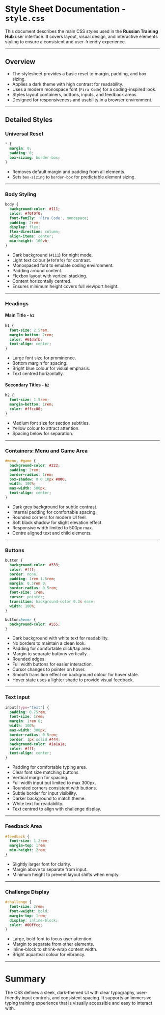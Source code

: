 # Style Sheet Documentation - `style.css`

This document describes the main CSS styles used in the **Russian Training Hub** user interface. It covers layout, visual design, and interactive elements styling to ensure a consistent and user-friendly experience.

---

## Overview

* The stylesheet provides a basic reset to margin, padding, and box sizing.
* Applies a dark theme with high contrast for readability.
* Uses a modern monospace font (`Fira Code`) for a coding-inspired look.
* Styles layout containers, buttons, inputs, and feedback areas.
* Designed for responsiveness and usability in a browser environment.

---

## Detailed Styles

### Universal Reset

```css
* {
  margin: 0;
  padding: 0;
  box-sizing: border-box;
}
```

* Removes default margin and padding from all elements.
* Sets `box-sizing` to `border-box` for predictable element sizing.

---

### Body Styling

```css
body {
  background-color: #111;
  color: #f0f0f0;
  font-family: 'Fira Code', monospace;
  padding: 2rem;
  display: flex;
  flex-direction: column;
  align-items: center;
  min-height: 100vh;
}
```

* Dark background (`#111`) for night mode.
* Light text colour (`#f0f0f0`) for contrast.
* Monospaced font to emulate coding environment.
* Padding around content.
* Flexbox layout with vertical stacking.
* Content horizontally centred.
* Ensures minimum height covers full viewport height.

---

### Headings

#### Main Title - `h1`

```css
h1 {
  font-size: 2.5rem;
  margin-bottom: 2rem;
  color: #61dafb;
  text-align: center;
}
```

* Large font size for prominence.
* Bottom margin for spacing.
* Bright blue colour for visual emphasis.
* Text centred horizontally.

#### Secondary Titles - `h2`

```css
h2 {
  font-size: 1.5rem;
  margin-bottom: 1rem;
  color: #ffcc00;
}
```

* Medium font size for section subtitles.
* Yellow colour to attract attention.
* Spacing below for separation.

---

### Containers: Menu and Game Area

```css
#menu, #game {
  background-color: #222;
  padding: 2rem;
  border-radius: 1rem;
  box-shadow: 0 0 10px #000;
  width: 100%;
  max-width: 500px;
  text-align: center;
}
```

* Dark grey background for subtle contrast.
* Internal padding for comfortable spacing.
* Rounded corners for modern UI feel.
* Soft black shadow for slight elevation effect.
* Responsive width limited to 500px max.
* Centre aligned text and child elements.

---

### Buttons

```css
button {
  background-color: #333;
  color: #fff;
  border: none;
  padding: 1rem 1.5rem;
  margin: 0.5rem 0;
  border-radius: 0.5rem;
  font-size: 1rem;
  cursor: pointer;
  transition: background-color 0.3s ease;
  width: 100%;
}

button:hover {
  background-color: #555;
}
```

* Dark background with white text for readability.
* No borders to maintain a clean look.
* Padding for comfortable click/tap area.
* Margin to separate buttons vertically.
* Rounded edges.
* Full width buttons for easier interaction.
* Cursor changes to pointer on hover.
* Smooth transition effect on background colour for hover state.
* Hover state uses a lighter shade to provide visual feedback.

---

### Text Input

```css
input[type="text"] {
  padding: 0.75rem;
  font-size: 1rem;
  margin: 1rem 0;
  width: 100%;
  max-width: 300px;
  border-radius: 0.5rem;
  border: 1px solid #444;
  background-color: #1a1a1a;
  color: #fff;
  text-align: center;
}
```

* Padding for comfortable typing area.
* Clear font size matching buttons.
* Vertical margin for spacing.
* Full width input but limited to max 300px.
* Rounded corners consistent with buttons.
* Subtle border for input visibility.
* Darker background to match theme.
* White text for readability.
* Text centred to align with challenge display.

---

### Feedback Area

```css
#feedback {
  font-size: 1.2rem;
  margin-top: 1rem;
  min-height: 2rem;
}
```

* Slightly larger font for clarity.
* Margin above to separate from input.
* Minimum height to prevent layout shifts when empty.

---

### Challenge Display

```css
#challenge {
  font-size: 2rem;
  font-weight: bold;
  margin-top: 1rem;
  display: inline-block;
  color: #00ffcc;
}
```

* Large, bold font to focus user attention.
* Margin to separate from other elements.
* Inline-block to shrink-wrap content width.
* Bright aqua/teal colour for vibrancy.

---

# Summary

The CSS defines a sleek, dark-themed UI with clear typography, user-friendly input controls, and consistent spacing. It supports an immersive typing training experience that is visually accessible and easy to interact with.